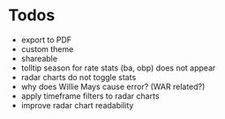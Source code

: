 # Todos

-   export to PDF
-   custom theme
-   shareable
-   tolltip season for rate stats (ba, obp) does not appear
-   radar charts do not toggle stats
-   why does Willie Mays cause error? (WAR related?)
-   apply timeframe filters to radar charts
-   improve radar chart readability

